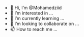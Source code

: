 - 👋 Hi, I’m @Mohamedziid
- 👀 I’m interested in ...
- 🌱 I’m currently learning ...
- 💞️ I’m looking to collaborate on ...
- 📫 How to reach me ...

<!---
Mohamedziid/Mohamedziid is a ✨ special ✨ repository because its `README.md` (this file) appears on your GitHub profile.
You can click the Preview link to take a look at your changes.
--->
